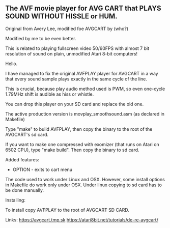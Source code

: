 **The AVF movie player for AVG CART that PLAYS SOUND WITHOUT HISSLE or HUM.**
--

Original from Avery Lee, modified foe AVGCART by (who?)

Modified by me to be even better.

This is related to playing fullscreen video 50/60FPS with almost 7 bit resolution of sound on plain, unmodified Atari 8-bit computers!


Hello.

I have managed to fix the original AVFPLAY player for AVGCART in a way that every sound sample plays exactly in the same cycle of the line.

This is crucial, because play audio method used is PWM, so even one-cycle 1.79MHz shift is audible as hiss or whistle.

You can drop this player on your SD card and replace the old one.

The active production version is movplay_smoothsound.asm (as declared in Makefile)

Type "make" to build AVFPLAY, then copy the binary to the root of the AVGCART's sd card.

If you want to make one compressed with exomizer (that runs on Atari on 6502 CPU), type "make build".
Then copy the binary to sd card.

Added features:

- OPTION - exits to cart menu

The code used to work under Linux and OSX. However, some install options in Makefile do work only under OSX. Under linux copying to sd card has to be done manually.

Installing:

To install copy AVFPLAY to the root of AVGCART SD CARD.

Links:
https://avgcart.tmp.sk
https://atari8bit.net/tutorials/de-re-avgcart/


